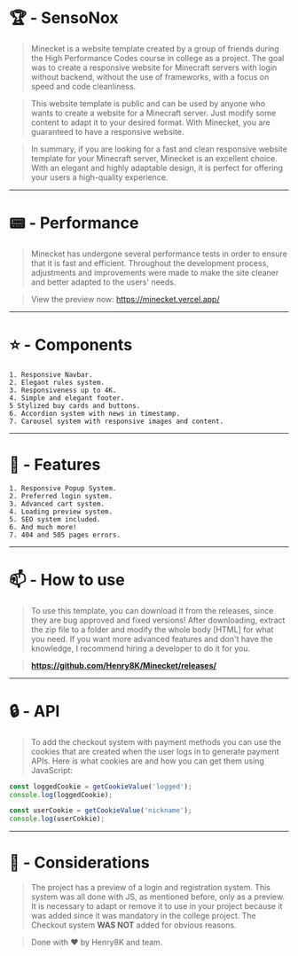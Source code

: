 # 🏆 - SensoNox

> Minecket is a website template created by a group of friends during the High Performance Codes course in college as a project. The goal was to create a responsive website for Minecraft servers with login without backend, without the use of frameworks, with a focus on speed and code cleanliness.

> This website template is public and can be used by anyone who wants to create a website for a Minecraft server. Just modify some content to adapt it to your desired format. With Minecket, you are guaranteed to have a responsive website.

> In summary, if you are looking for a fast and clean responsive website template for your Minecraft server, Minecket is an excellent choice. With an elegant and highly adaptable design, it is perfect for offering your users a high-quality experience.

---

# 📟 - Performance

> Minecket has undergone several performance tests in order to ensure that it is fast and efficient. Throughout the development process, adjustments and improvements were made to make the site cleaner and better adapted to the users' needs.

> View the preview now: https://minecket.vercel.app/
---

# ⭐ - Components

```
1. Responsive Navbar.
2. Elegant rules system.
3. Responsiveness up to 4K.
4. Simple and elegant footer.
5 Stylized buy cards and buttons.
6. Accordion system with news in timestamp.
7. Carousel system with responsive images and content.
```

---

# 🔔 - Features

```
1. Responsive Popup System.
2. Preferred login system.
3. Advanced cart system.
4. Loading preview system.
5. SEO system included.
6. And much more!
7. 404 and 505 pages errors.
```
---

# 📫 - How to use

> To use this template, you can download it from the releases, since they are bug approved and fixed versions! After downloading, extract the zip file to a folder and modify the whole body [HTML] for what you need. If you want more advanced features and don't have the knowledge, I recommend hiring a developer to do it for you.

> **https://github.com/Henry8K/Minecket/releases/**

---

# 🔒 - API

> To add the checkout system with payment methods you can use the cookies that are created when the user logs in to generate payment APIs. Here is what cookies are and how you can get them using JavaScript:

```js
const loggedCookie = getCookieValue('logged');
console.log(loggedCookie);

const userCookie = getCookieValue('nickname');
console.log(userCokkie);

```

---

# 🎯 - Considerations

> The project has a preview of a login and registration system. This system was all done with JS, as mentioned before, only as a preview. It is necessary to adapt or remove it to use in your project because it was added since it was mandatory in the college project. The Checkout system **WAS NOT** added for obvious reasons.

> Done with ♥️ by Henry8K and team.

